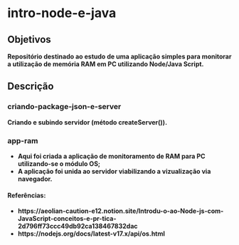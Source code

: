 <h1><b>intro-node-e-java</h1>
<h2>Objetivos</h2>
<p>Repositório destinado ao estudo de uma aplicação simples para monitorar a utilização de memória RAM em PC utilizando Node/Java Script.
<h2><b>Descrição<b></h2>
<h3>criando-package-json-e-server </h3>
<p>Criando e subindo servidor (método createServer()).</p>
<h3>app-ram</h3>
<ul>
<li>Aqui foi criada a aplicação de monitoramento de RAM para PC utilizando-se o módulo OS;</li>
<li>A aplicação foi unida ao servidor viabilizando a vizualização via navegador.</li>
</ul>
<h4>Referências:</h4>
<ul>
<li>https://aeolian-caution-e12.notion.site/Introdu-o-ao-Node-js-com-JavaScript-conceitos-e-pr-tica-2d796ff73ccc49db92ca138467832dac</li>
<li>https://nodejs.org/docs/latest-v17.x/api/os.html</li>
</ul>



